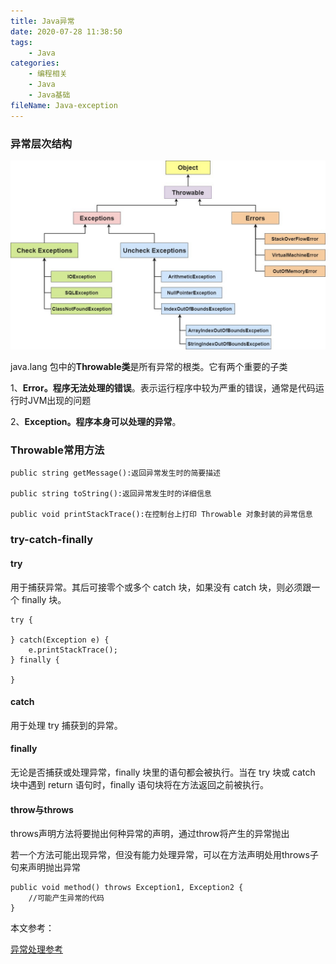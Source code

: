 ```yaml
---
title: Java异常
date: 2020-07-28 11:38:50
tags:
	- Java
categories:
	- 编程相关
	- Java
	- Java基础
fileName: Java-exception
---
```


### 异常层次结构

<img src="5、Java异常/exception-chart.png" style="zoom:67%;" />

 java.lang 包中的**Throwable类**是所有异常的根类。它有两个重要的子类

1、**Error。程序无法处理的错误**。表示运行程序中较为严重的错误，通常是代码运行时JVM出现的问题

2、**Exception。程序本身可以处理的异常**。



### Throwable常用方法

```
public string getMessage():返回异常发生时的简要描述

public string toString():返回异常发生时的详细信息

public void printStackTrace():在控制台上打印 Throwable 对象封装的异常信息
```





### try-catch-finally

#### try

用于捕获异常。其后可接零个或多个 catch 块，如果没有 catch 块，则必须跟一个 finally 块。

```
try {

} catch(Exception e) {
	e.printStackTrace();
} finally {

}
```

#### catch

用于处理 try 捕获到的异常。

#### finally

无论是否捕获或处理异常，finally 块里的语句都会被执行。当在 try 块或 catch 块中遇到 return 语句时，finally 语句块将在方法返回之前被执行。



#### throw与throws

throws声明方法将要抛出何种异常的声明，通过throw将产生的异常抛出

若一个方法可能出现异常，但没有能力处理异常，可以在方法声明处用throws子句来声明抛出异常

```
public void method() throws Exception1, Exception2 {
	//可能产生异常的代码
}
```





本文参考：

[异常处理参考](https://gitee.com/SnailClimb/JavaGuide/blob/master/docs/java/Java基础知识.md#14-%E6%96%B9%E6%B3%95%E5%87%BD%E6%95%B0)